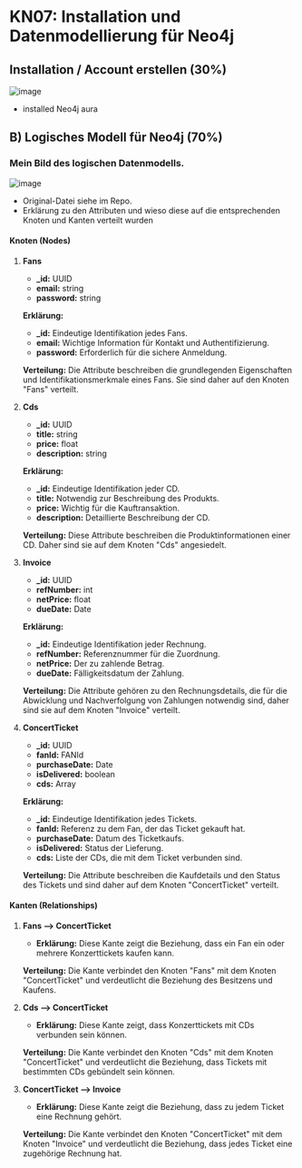 # KN07: Installation und Datenmodellierung für Neo4j

## Installation / Account erstellen (30%)
![image](https://github.com/xmin12/Jeyakumuar_M165/assets/112725311/6c2f45ec-de28-4d7f-8305-79255553f6f4)
- installed Neo4j aura

## B) Logisches Modell für Neo4j (70%)
### Mein Bild des logischen Datenmodells.
![image](https://github.com/xmin12/Jeyakumuar_M165/assets/112725311/18a71cfb-9826-4e4e-974d-d5b8db8ae958)
- Original-Datei siehe im Repo.
- Erklärung zu den Attributen und wieso diese auf die entsprechenden Knoten und Kanten
verteilt wurden
#### **Knoten (Nodes)**

1. **Fans**
   - **_id:** UUID
   - **email:** string
   - **password:** string

   **Erklärung:** 
   - **_id:** Eindeutige Identifikation jedes Fans.
   - **email:** Wichtige Information für Kontakt und Authentifizierung.
   - **password:** Erforderlich für die sichere Anmeldung.

   **Verteilung:** Die Attribute beschreiben die grundlegenden Eigenschaften und Identifikationsmerkmale eines Fans. Sie sind daher auf den Knoten "Fans" verteilt.

2. **Cds**
   - **_id:** UUID
   - **title:** string
   - **price:** float
   - **description:** string

   **Erklärung:** 
   - **_id:** Eindeutige Identifikation jeder CD.
   - **title:** Notwendig zur Beschreibung des Produkts.
   - **price:** Wichtig für die Kauftransaktion.
   - **description:** Detaillierte Beschreibung der CD.

   **Verteilung:** Diese Attribute beschreiben die Produktinformationen einer CD. Daher sind sie auf dem Knoten "Cds" angesiedelt.

3. **Invoice**
   - **_id:** UUID
   - **refNumber:** int
   - **netPrice:** float
   - **dueDate:** Date

   **Erklärung:** 
   - **_id:** Eindeutige Identifikation jeder Rechnung.
   - **refNumber:** Referenznummer für die Zuordnung.
   - **netPrice:** Der zu zahlende Betrag.
   - **dueDate:** Fälligkeitsdatum der Zahlung.

   **Verteilung:** Die Attribute gehören zu den Rechnungsdetails, die für die Abwicklung und Nachverfolgung von Zahlungen notwendig sind, daher sind sie auf dem Knoten "Invoice" verteilt.

4. **ConcertTicket**
   - **_id:** UUID
   - **fanId:** FANId
   - **purchaseDate:** Date
   - **isDelivered:** boolean
   - **cds:** Array<CDId>

   **Erklärung:** 
   - **_id:** Eindeutige Identifikation jedes Tickets.
   - **fanId:** Referenz zu dem Fan, der das Ticket gekauft hat.
   - **purchaseDate:** Datum des Ticketkaufs.
   - **isDelivered:** Status der Lieferung.
   - **cds:** Liste der CDs, die mit dem Ticket verbunden sind.

   **Verteilung:** Die Attribute beschreiben die Kaufdetails und den Status des Tickets und sind daher auf dem Knoten "ConcertTicket" verteilt.

#### **Kanten (Relationships)**

1. **Fans --> ConcertTicket**
   - **Erklärung:** Diese Kante zeigt die Beziehung, dass ein Fan ein oder mehrere Konzerttickets kaufen kann.

   **Verteilung:** Die Kante verbindet den Knoten "Fans" mit dem Knoten "ConcertTicket" und verdeutlicht die Beziehung des Besitzens und Kaufens.

2. **Cds --> ConcertTicket**
   - **Erklärung:** Diese Kante zeigt, dass Konzerttickets mit CDs verbunden sein können.

   **Verteilung:** Die Kante verbindet den Knoten "Cds" mit dem Knoten "ConcertTicket" und verdeutlicht die Beziehung, dass Tickets mit bestimmten CDs gebündelt sein können.

3. **ConcertTicket --> Invoice**
   - **Erklärung:** Diese Kante zeigt die Beziehung, dass zu jedem Ticket eine Rechnung gehört.

   **Verteilung:** Die Kante verbindet den Knoten "ConcertTicket" mit dem Knoten "Invoice" und verdeutlicht die Beziehung, dass jedes Ticket eine zugehörige Rechnung hat.


